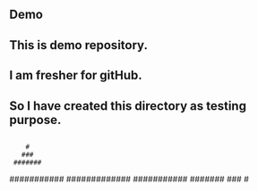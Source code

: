 ## Demo
## This is demo repository.
## I am fresher for gitHub.
## So I have created this directory as testing purpose.
##
##
##
##
        #
       ###
     #######
   ###########
  #############
   ###########
     #######
       ###
        #
